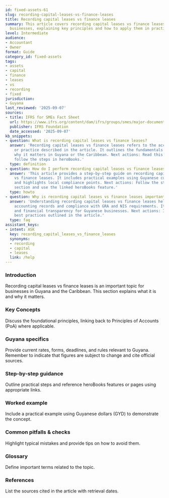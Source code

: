 ```yaml
---
id: fixed-assets-61
slug: recording-capital-leases-vs-finance-leases
title: Recording capital leases vs finance leases
summary: This article covers recording capital leases vs finance leases for Guyanese
  businesses, explaining key principles and how to apply them in practice.
level: Intermediate
audience:
- Accountant
- Owner
format: Guide
category_id: fixed-assets
tags:
- assets
- capital
- finance
- leases
- vs
- recording
- fixed
jurisdiction:
- Guyana
last_reviewed: '2025-09-07'
sources:
- title: IFRS for SMEs Fact Sheet
  url: https://www.ifrs.org/content/dam/ifrs/groups/smes/major-documents/sme-fact-sheet-dec-16.pdf
  publisher: IFRS Foundation
  date_accessed: '2025-09-07'
kb_snippets:
- question: What is recording capital leases vs finance leases?
  answer: 'Recording capital leases vs finance leases refers to the accounting concept
    or practice described in the article. It outlines the fundamentals and explains
    why it matters in Guyana or the Caribbean. Next actions: Read this article and
    follow the steps in heroBooks.'
  type: definition
- question: How do I perform recording capital leases vs finance leases in heroBooks?
  answer: 'This article provides a step-by-step guide on recording capital leases
    vs finance leases. It includes practical examples using Guyanese currency (GYD)
    and highlights local compliance points. Next actions: Follow the step-by-step
    section and use the linked heroBooks feature.'
  type: howto
- question: Why is recording capital leases vs finance leases important?
  answer: 'Understanding recording capital leases vs finance leases helps ensure accurate
    accounting records and compliance with GRA and NIS requirements. It improves decision-making
    and financial transparency for Guyanese businesses. Next actions: Implement the
    best practices outlined in the article.'
  type: faq
assistant_keys:
- intent: ASK
  key: recording_capital_leases_vs_finance_leases
  synonyms:
  - recording
  - capital
  - leases
  link: /help
---
```


### Introduction
Recording capital leases vs finance leases is an important topic for businesses in Guyana and the Caribbean. This section explains what it is and why it matters.

### Key Concepts
Discuss the foundational principles, linking back to Principles of Accounts (PoA) where applicable.

### Guyana specifics
Provide current rates, forms, deadlines, and rules relevant to Guyana. Remember to indicate that figures are subject to change and cite official sources.

### Step-by-step guidance
Outline practical steps and reference heroBooks features or pages using appropriate links.

### Worked example
Include a practical example using Guyanese dollars (GYD) to demonstrate the concept.

### Common pitfalls & checks
Highlight typical mistakes and provide tips on how to avoid them.

### Glossary
Define important terms related to the topic.

### References
List the sources cited in the article with retrieval dates.